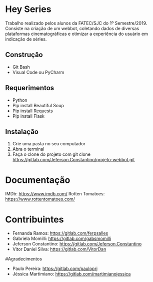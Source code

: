  # Hey Series 
Trabalho realizado pelos alunos da FATEC/SJC do 1º Semestre/2019. Consiste na criação de um webbot, coletando dados de diversas plataformas cinematográficas e otimizar a experiência do usuário em indicação de séries.

## Construção
- Git Bash
- Visual Code ou PyCharm

## Requerimentos
- Python
- Pip install Beautiful Soup
- Pip install Requests
- Pip install Flask

## Instalação
1. Crie uma pasta no seu computador
2. Abra o terminal 
3. Faça o clone do projeto com git clone https://gitlab.com/Jeferson.Constantino/projeto-webbot.git

# Documentação
IMDb: https://www.imdb.com/
Rotten Tomatoes: https://www.rottentomatoes.com/


# Contribuintes
- Fernanda Ramos: https://gitlab.com/ferpsalles
- Gabriela Momilli: https://gitlab.com/gabsmomilli
- Jeferson Constantino: https://gitlab.com/Jeferson.Constantino
- Vitor Daniel Silva: https://gitlab.com/VitorDan

#Agradecimentos
- Paulo Pereira: https://gitlab.com/pauloprj
- Jéssica Martimiano: https://gitlab.com/martimianojessica


